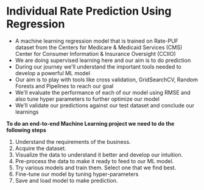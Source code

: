 #   Individual Rate  Prediction Using Regression

- A machine learning regression model that is trained on Rate-PUF dataset from the Centers for Medicare & Medicaid Services (CMS) Center for Consumer Information & Insurance Oversight (CCIIO)
- We are doing supervised learning here and our aim is to do prediction
- During our journey we'll understand the important tools needed to develop a powerful ML model
- Our aim is to play with tools like cross validation, GridSearchCV, Random Forests and Pipelines to reach our goal
- We'll evaluate the performance of each of our model using RMSE and also tune hyper parameters to further optimize our model
-  We'll validate our predictions against our test dataset and conclude our learnings


**To do an end-to-end Machine Learning project we need to do the following steps**

1.  Understand the requirements of the business.
2.	Acquire the dataset.
3.	Visualize the data to understand it better and develop our intuition.
4.	Pre-process the data to make it ready to feed to our ML model.
5.	Try various models and train them. Select one that we find best.
6.	Fine-tune our model by tuning hyper-parameters
7.	Save and load model to make prediction.

